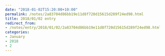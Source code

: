 ```yaml
---
date: "2018-01-02T15:20:00+10:00"
permalink: /notes/2a83704d86bb19e11d8f720d15615d289f24ed98.html
title: 2018/01/02 entry
redirect_from:
- /notes/entry/2018/01/02/2a83704d86bb19e11d8f720d15615d289f24ed98.html
categories:
- January
- 2018
- 2
---
```

